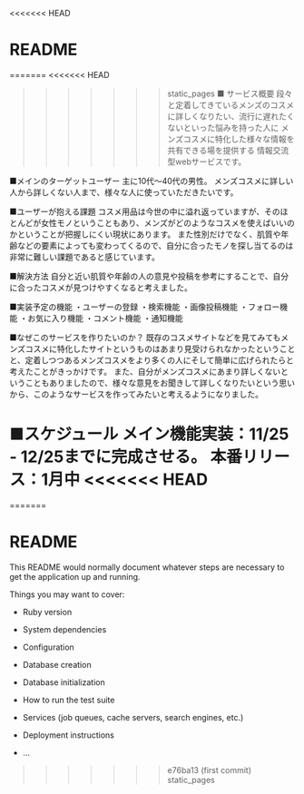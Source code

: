 <<<<<<< HEAD
# README

=======
<<<<<<< HEAD
>>>>>>> static_pages
■ サービス概要
段々と定着してきているメンズのコスメに詳しくなりたい、流行に遅れたくないといった悩みを持った人に
メンズコスメに特化した様々な情報を共有できる場を提供する
情報交流型webサービスです。

■メインのターゲットユーザー
主に10代〜40代の男性。
メンズコスメに詳しい人から詳しくない人まで、様々な人に使っていただきたいです。

■ユーザーが抱える課題
コスメ用品は今世の中に溢れ返っていますが、そのほとんどが女性モノということもあり、メンズがどのようなコスメを使えばいいのかということが把握しにくい現状にあります。
また性別だけでなく、肌質や年齢などの要素によっても変わってくるので、自分に合ったモノを探し当てるのは非常に難しい課題であると感じています。

■解決方法
自分と近い肌質や年齢の人の意見や投稿を参考にすることで、自分に合ったコスメが見つけやすくなると考えました。

■実装予定の機能
・ユーザーの登録
・検索機能
・画像投稿機能
・フォロー機能
・お気に入り機能
・コメント機能
・通知機能


■なぜこのサービスを作りたいのか？
既存のコスメサイトなどを見てみてもメンズコスメに特化したサイトというものはあまり見受けられなかったということと、定着しつつあるメンズコスメをより多くの人にそして簡単に広げられたらと考えたことがきっかけです。
また、自分がメンズコスメにあまり詳しくないということもありましたので、様々な意見をお聞きして詳しくなりたいという思いから、このようなサービスを作ってみたいと考えるようになりました。

■スケジュール
メイン機能実装：11/25 - 12/25までに完成させる。
本番リリース：1月中
<<<<<<< HEAD
=======
=======
# README

This README would normally document whatever steps are necessary to get the
application up and running.

Things you may want to cover:

* Ruby version

* System dependencies

* Configuration

* Database creation

* Database initialization

* How to run the test suite

* Services (job queues, cache servers, search engines, etc.)

* Deployment instructions

* ...
>>>>>>> e76ba13 (first commit)
>>>>>>> static_pages
